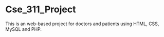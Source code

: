 # Cse_311_Project
This is an web-based project for doctors and patients using HTML, CSS, MySQL and PHP.
